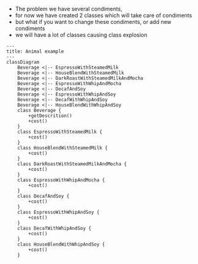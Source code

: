 * The problem we have several condiments,
* for now we have created 2 classes which will take care of condiments
* but what if you want to change these condiments, or add new condiments
* we will have a lot of classes causing class explosion

```mermaid
---
title: Animal example
---
classDiagram
    Beverage <|-- EspressoWithSteamedMilk
    Beverage <|-- HouseBlendWithSteamedMilk
    Beverage <|-- DarkRoastWithSteamedMilkAndMocha
    Beverage <|-- EspressoWithWhipAndMocha
    Beverage <|-- DecafAndSoy
    Beverage <|-- EspressoWithWhipAndSoy
    Beverage <|-- DecafWithWhipAndSoy
    Beverage <|-- HouseBlendWithWhipAndSoy
    class Beverage {
        +getDescrition()
        +cost()
    }
    class EspressoWithSteamedMilk {
        +cost()
    }
    class HouseBlendWithSteamedMilk {
        +cost()
    }
    class DarkRoastWithSteamedMilkAndMocha {
        +cost()
    }
    class EspressoWithWhipAndMocha {
        +cost()
    }
    class DecafAndSoy {
        +cost()
    }
    class EspressoWithWhipAndSoy {
        +cost()
    }
    class DecafWithWhipAndSoy {
        +cost()
    }
    class HouseBlendWithWhipAndSoy {
        +cost()
    }
```